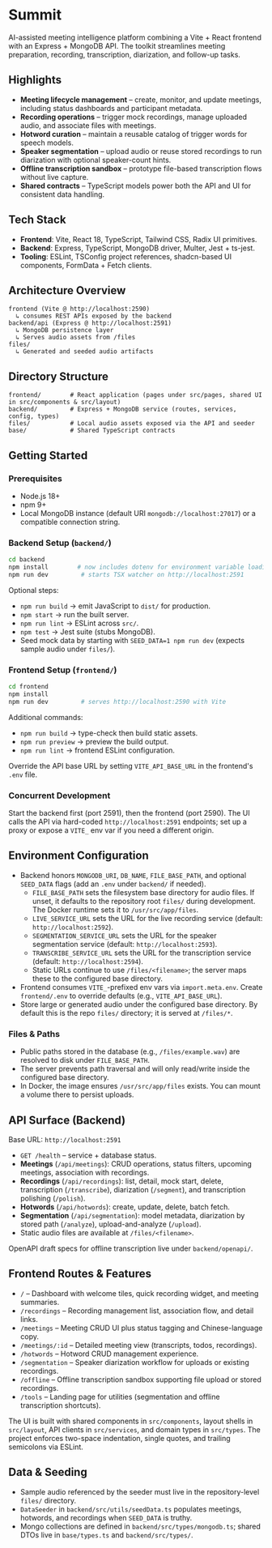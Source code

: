 # Summit

AI-assisted meeting intelligence platform combining a Vite + React frontend with an Express + MongoDB API. The toolkit streamlines meeting preparation, recording, transcription, diarization, and follow-up tasks.

## Highlights
- **Meeting lifecycle management** – create, monitor, and update meetings, including status dashboards and participant metadata.
- **Recording operations** – trigger mock recordings, manage uploaded audio, and associate files with meetings.
- **Hotword curation** – maintain a reusable catalog of trigger words for speech models.
- **Speaker segmentation** – upload audio or reuse stored recordings to run diarization with optional speaker-count hints.
- **Offline transcription sandbox** – prototype file-based transcription flows without live capture.
- **Shared contracts** – TypeScript models power both the API and UI for consistent data handling.

## Tech Stack
- **Frontend**: Vite, React 18, TypeScript, Tailwind CSS, Radix UI primitives.
- **Backend**: Express, TypeScript, MongoDB driver, Multer, Jest + ts-jest.
- **Tooling**: ESLint, TSConfig project references, shadcn-based UI components, FormData + Fetch clients.

## Architecture Overview
```
frontend (Vite @ http://localhost:2590)
  ↳ consumes REST APIs exposed by the backend
backend/api (Express @ http://localhost:2591)
  ↳ MongoDB persistence layer
  ↳ Serves audio assets from /files
files/
  ↳ Generated and seeded audio artifacts
```

## Directory Structure
```
frontend/        # React application (pages under src/pages, shared UI in src/components & src/layout)
backend/         # Express + MongoDB service (routes, services, config, types)
files/           # Local audio assets exposed via the API and seeder
base/            # Shared TypeScript contracts
```

## Getting Started

### Prerequisites
- Node.js 18+
- npm 9+
- Local MongoDB instance (default URI `mongodb://localhost:27017`) or a compatible connection string.

### Backend Setup (`backend/`)
```bash
cd backend
npm install        # now includes dotenv for environment variable loading
npm run dev         # starts TSX watcher on http://localhost:2591
```
Optional steps:
- `npm run build` → emit JavaScript to `dist/` for production.
- `npm start` → run the built server.
- `npm run lint` → ESLint across `src/`.
- `npm test` → Jest suite (stubs MongoDB).
- Seed mock data by starting with `SEED_DATA=1 npm run dev` (expects sample audio under `files/`).

### Frontend Setup (`frontend/`)
```bash
cd frontend
npm install
npm run dev         # serves http://localhost:2590 with Vite
```
Additional commands:
- `npm run build` → type-check then build static assets.
- `npm run preview` → preview the build output.
- `npm run lint` → frontend ESLint configuration.

Override the API base URL by setting `VITE_API_BASE_URL` in the frontend's `.env` file.

### Concurrent Development
Start the backend first (port 2591), then the frontend (port 2590). The UI calls the API via hard-coded `http://localhost:2591` endpoints; set up a proxy or expose a `VITE_` env var if you need a different origin.

## Environment Configuration
- Backend honors `MONGODB_URI`, `DB_NAME`, `FILE_BASE_PATH`, and optional `SEED_DATA` flags (add an `.env` under `backend/` if needed).
  - `FILE_BASE_PATH` sets the filesystem base directory for audio files. If unset, it defaults to the repository root `files/` during development. The Docker runtime sets it to `/usr/src/app/files`.
  - `LIVE_SERVICE_URL` sets the URL for the live recording service (default: `http://localhost:2592`).
  - `SEGMENTATION_SERVICE_URL` sets the URL for the speaker segmentation service (default: `http://localhost:2593`).
  - `TRANSCRIBE_SERVICE_URL` sets the URL for the transcription service (default: `http://localhost:2594`).
  - Static URLs continue to use `/files/<filename>`; the server maps these to the configured base directory.
- Frontend consumes `VITE_`-prefixed env vars via `import.meta.env`. Create `frontend/.env` to override defaults (e.g., `VITE_API_BASE_URL`).
- Store large or generated audio under the configured base directory. By default this is the repo `files/` directory; it is served at `/files/*`.

### Files & Paths
- Public paths stored in the database (e.g., `/files/example.wav`) are resolved to disk under `FILE_BASE_PATH`.
- The server prevents path traversal and will only read/write inside the configured base directory.
- In Docker, the image ensures `/usr/src/app/files` exists. You can mount a volume there to persist uploads.

## API Surface (Backend)
Base URL: `http://localhost:2591`

- `GET /health` – service + database status.
- **Meetings** (`/api/meetings`): CRUD operations, status filters, upcoming meetings, association with recordings.
- **Recordings** (`/api/recordings`): list, detail, mock start, delete, transcription (`/transcribe`), diarization (`/segment`), and transcription polishing (`/polish`).
- **Hotwords** (`/api/hotwords`): create, update, delete, batch fetch.
- **Segmentation** (`/api/segmentation`): model metadata, diarization by stored path (`/analyze`), upload-and-analyze (`/upload`).
- Static audio files are available at `/files/<filename>`.

OpenAPI draft specs for offline transcription live under `backend/openapi/`.

## Frontend Routes & Features
- `/` – Dashboard with welcome tiles, quick recording widget, and meeting summaries.
- `/recordings` – Recording management list, association flow, and detail links.
- `/meetings` – Meeting CRUD UI plus status tagging and Chinese-language copy.
- `/meetings/:id` – Detailed meeting view (transcripts, todos, recordings).
- `/hotwords` – Hotword CRUD management experience.
- `/segmentation` – Speaker diarization workflow for uploads or existing recordings.
- `/offline` – Offline transcription sandbox supporting file upload or stored recordings.
- `/tools` – Landing page for utilities (segmentation and offline transcription shortcuts).

The UI is built with shared components in `src/components`, layout shells in `src/layout`, API clients in `src/services`, and domain types in `src/types`. The project enforces two-space indentation, single quotes, and trailing semicolons via ESLint.

## Data & Seeding
- Sample audio referenced by the seeder must live in the repository-level `files/` directory.
- `DataSeeder` in `backend/src/utils/seedData.ts` populates meetings, hotwords, and recordings when `SEED_DATA` is truthy.
- Mongo collections are defined in `backend/src/types/mongodb.ts`; shared DTOs live in `base/types.ts` and `backend/src/types/`.
